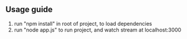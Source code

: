 ## Usage guide

1. run "npm install" in root of project, to load dependencies
2. run "node app.js" to run project, and watch stream at localhost:3000

